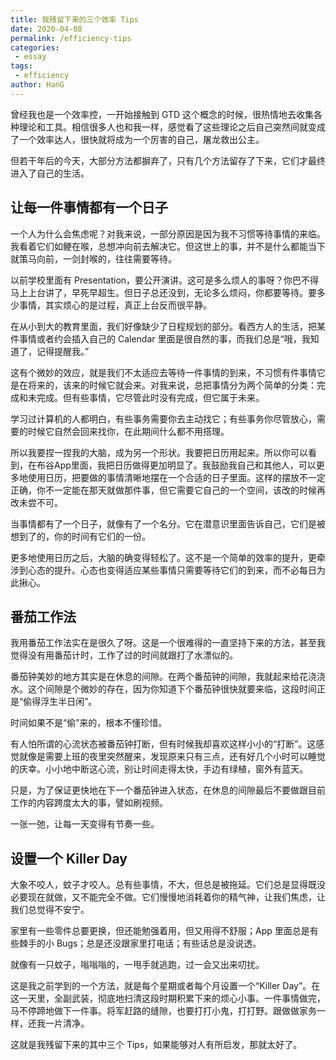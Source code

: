 ```yaml
---
title: 我残留下来的三个效率 Tips
date: 2020-04-08
permalink: /efficiency-tips
categories:
 - essay
tags:
 - efficiency
author: HanG
---
```


曾经我也是一个效率控，一开始接触到 GTD 这个概念的时候，很热情地去收集各种理论和工具。相信很多人也和我一样，感觉看了这些理论之后自己突然间就变成了一个效率达人，很快就将成为一个厉害的自己，屠龙救出公主。

但若干年后的今天，大部分方法都摒弃了，只有几个方法留存了下来，它们才最终进入了自己的生活。

## 让每一件事情都有一个日子

一个人为什么会焦虑呢？对我来说，一部分原因是因为我不习惯等待事情的来临。我看着它们如鲠在喉，总想冲向前去解决它。但这世上的事，并不是什么都能当下就策马向前，一剑封喉的，往往需要等待。

以前学校里面有 Presentation，要公开演讲。这可是多么烦人的事呀？你巴不得马上上台讲了，早死早超生。但日子总还没到，无论多么烦闷，你都要等待。要多少事情，其实烦心的是过程，真正上台反而很平静。

在从小到大的教育里面，我们好像缺少了日程规划的部分。看西方人的生活，把某件事情或者约会插入自己的 Calendar 里面是很自然的事，而我们总是“哦，我知道了，记得提醒我。”

这有个微妙的效应，就是我们不太适应去等待一件事情的到来，不习惯有件事情它是在将来的，该来的时候它就会来。对我来说，总把事情分为两个简单的分类：完成和未完成。但有些事情，它尽管此时没有完成，但它属于未来。

学习过计算机的人都明白，有些事务需要你去主动找它；有些事务你尽管放心，需要的时候它自然会回来找你，在此期间什么都不用搭理。

所以我要捏一捏我的大脑，成为另一个形状。我要把日历用起来。所以你可以看到，在布谷App里面，我把日历做得更加明显了。我鼓励我自己和其他人，可以更多地使用日历，把要做的事情清晰地摆在一个合适的日子里面。这样的摆放不一定正确，你不一定能在那天就做那件事，但它需要它自己的一个空间，该改的时候再改未尝不可。

当事情都有了一个日子，就像有了一个名分。它在潜意识里面告诉自己，它们是被想到了的，你的时间有它们的一份。

更多地使用日历之后，大脑的确变得轻松了。这不是一个简单的效率的提升，更牵涉到心态的提升。心态也变得适应某些事情只需要等待它们的到来，而不必每日为此揪心。

## 番茄工作法

我用番茄工作法实在是很久了呀。这是一个很难得的一直坚持下来的方法，甚至我觉得没有用番茄计时，工作了过的时间就跟打了水漂似的。

番茄钟美妙的地方其实是在休息的间隙。在两个番茄钟的间隙，我就起来给花浇浇水。这个间隙是个微妙的存在，因为你知道下个番茄钟很快就要来临，这段时间正是“偷得浮生半日闲”。

时间如果不是“偷”来的，根本不懂珍惜。

有人怕所谓的心流状态被番茄钟打断，但有时候我却喜欢这样小小的“打断”。这感觉就像是需要上班的夜里突然醒来，发现原来只有三点，还有好几个小时可以睡觉的庆幸。小小地中断这心流，别让时间走得太快，手边有绿植，窗外有蓝天。

只是，为了保证更快地在下一个番茄钟进入状态，在休息的间隙最后不要做跟目前工作的内容跨度太大的事，譬如刷视频。

一张一弛，让每一天变得有节奏一些。

## 设置一个 Killer Day

大象不咬人，蚊子才咬人。总有些事情，不大，但总是被拖延。它们总是显得既没必要现在就做，又不能完全不做。它们慢慢地消耗着你的精气神，让我们焦虑，让我们总觉得不安宁。

家里有一些零件总要更换，但还能勉强着用，但又用得不舒服；App 里面总是有些棘手的小 Bugs；总是还没跟家里打电话；有些话总是没说透。

就像有一只蚊子，嗡嗡嗡的，一甩手就逃跑，过一会又出来叨扰。

这是我之前学到的一个方法，就是每个星期或者每个月设置一个“Killer Day”。在这一天里，全副武装，彻底地扫清这段时期积累下来的烦心小事。一件事情做完，马不停蹄地做下一件事。将军赶路的缝隙，也要打打小鬼，打打野。跟做做家务一样，还我一片清净。

这就是我残留下来的其中三个 Tips，如果能够对人有所启发，那就太好了。
